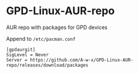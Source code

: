 # GPD-Linux-AUR-repo
AUR repo with packages for GPD devices

Append to `/etc/pacman.conf`
```
[gpdaurgit]
SigLevel = Never
Server = https://github.com/A-w-x/GPD-Linux-AUR-repo/releases/download/packages
```
